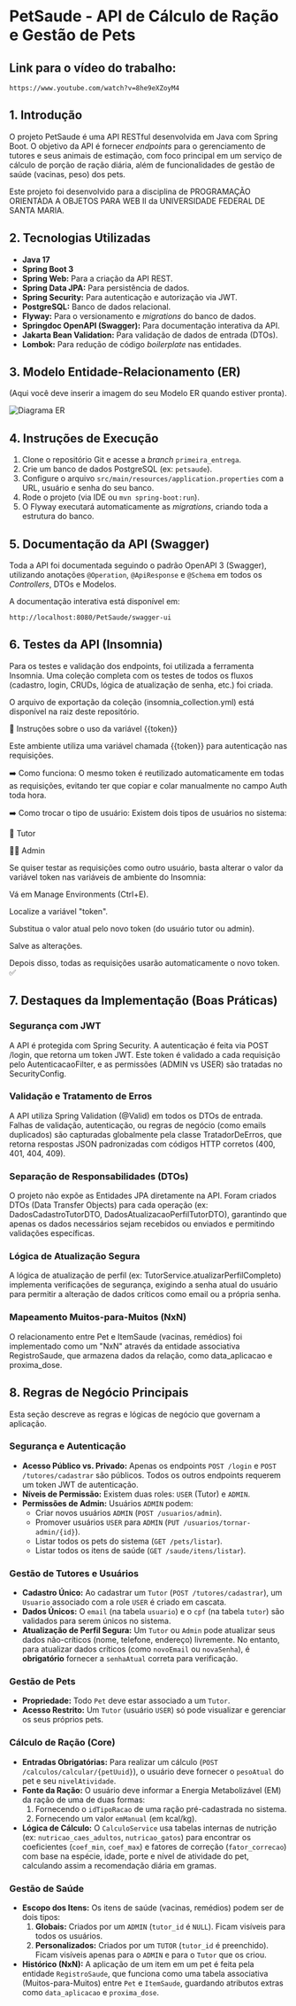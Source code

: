 # PetSaude - API de Cálculo de Ração e Gestão de Pets

## Link para o vídeo do trabalho:
```http
https://www.youtube.com/watch?v=8he9eXZoyM4
```

## 1. Introdução

O projeto PetSaude é uma API RESTful desenvolvida em Java com Spring Boot. O objetivo da API é fornecer *endpoints* para o gerenciamento de tutores e seus animais de estimação, com foco principal em um serviço de cálculo de porção de ração diária, além de funcionalidades de gestão de saúde (vacinas, peso) dos pets.

Este projeto foi desenvolvido para a disciplina de PROGRAMAÇÃO ORIENTADA A OBJETOS PARA WEB II  da UNIVERSIDADE FEDERAL DE SANTA MARIA.

## 2. Tecnologias Utilizadas

* **Java 17**
* **Spring Boot 3**
* **Spring Web:** Para a criação da API REST.
* **Spring Data JPA:** Para persistência de dados.
* **Spring Security:** Para autenticação e autorização via JWT.
* **PostgreSQL:** Banco de dados relacional.
* **Flyway:** Para o versionamento e *migrations* do banco de dados.
* **Springdoc OpenAPI (Swagger):** Para documentação interativa da API.
* **Jakarta Bean Validation:** Para validação de dados de entrada (DTOs).
* **Lombok:** Para redução de código *boilerplate* nas entidades.

## 3. Modelo Entidade-Relacionamento (ER)

(Aqui você deve inserir a imagem do seu Modelo ER quando estiver pronta).

![Diagrama ER](img/modeloER.jpg)

## 4. Instruções de Execução

1.  Clone o repositório Git e acesse a *branch* `primeira_entrega`.
2.  Crie um banco de dados PostgreSQL (ex: `petsaude`).
3.  Configure o arquivo `src/main/resources/application.properties` com a URL, usuário e senha do seu banco.
4.  Rode o projeto (via IDE ou `mvn spring-boot:run`).
5.  O Flyway executará automaticamente as *migrations*, criando toda a estrutura do banco.

## 5. Documentação da API (Swagger)

Toda a API foi documentada seguindo o padrão OpenAPI 3 (Swagger), utilizando anotações `@Operation`, `@ApiResponse` e `@Schema` em todos os *Controllers*, DTOs e Modelos.

A documentação interativa está disponível em:

```http
http://localhost:8080/PetSaude/swagger-ui
```

## 6. Testes da API (Insomnia)

Para os testes e validação dos endpoints, foi utilizada a ferramenta Insomnia. Uma coleção completa com os testes de todos os fluxos (cadastro, login, CRUDs, lógica de atualização de senha, etc.) foi criada.

O arquivo de exportação da coleção (insomnia_collection.yml) está disponível na raiz deste repositório.

🔐 Instruções sobre o uso da variável {{token}}

Este ambiente utiliza uma variável chamada {{token}} para autenticação nas requisições.

➡️ Como funciona:
O mesmo token é reutilizado automaticamente em todas as requisições, evitando ter que copiar e colar manualmente no campo Auth toda hora.

➡️ Como trocar o tipo de usuário:
Existem dois tipos de usuários no sistema:

👤 Tutor

🧑‍💼 Admin

Se quiser testar as requisições como outro usuário, basta alterar o valor da variável token nas variáveis de ambiente do Insomnia:

Vá em Manage Environments (Ctrl+E).

Localize a variável "token".

Substitua o valor atual pelo novo token (do usuário tutor ou admin).

Salve as alterações.

Depois disso, todas as requisições usarão automaticamente o novo token. ✅

## 7. Destaques da Implementação (Boas Práticas)

### Segurança com JWT
A API é protegida com Spring Security. A autenticação é feita via POST /login, que retorna um token JWT. Este token é validado a cada requisição pelo AutenticacaoFilter, e as permissões (ADMIN vs USER) são tratadas no SecurityConfig.

### Validação e Tratamento de Erros
A API utiliza Spring Validation (@Valid) em todos os DTOs de entrada. Falhas de validação, autenticação, ou regras de negócio (como emails duplicados) são capturadas globalmente pela classe TratadorDeErros, que retorna respostas JSON padronizadas com códigos HTTP corretos (400, 401, 404, 409).

### Separação de Responsabilidades (DTOs)
O projeto não expõe as Entidades JPA diretamente na API. Foram criados DTOs (Data Transfer Objects) para cada operação (ex: DadosCadastroTutorDTO, DadosAtualizacaoPerfilTutorDTO), garantindo que apenas os dados necessários sejam recebidos ou enviados e permitindo validações específicas.

### Lógica de Atualização Segura
A lógica de atualização de perfil (ex: TutorService.atualizarPerfilCompleto) implementa verificações de segurança, exigindo a senha atual do usuário para permitir a alteração de dados críticos como email ou a própria senha.

### Mapeamento Muitos-para-Muitos (NxN)
O relacionamento entre Pet e ItemSaude (vacinas, remédios) foi implementado como um "NxN" através da entidade associativa RegistroSaude, que armazena dados da relação, como data_aplicacao e proxima_dose.


## 8. Regras de Negócio Principais

Esta seção descreve as regras e lógicas de negócio que governam a aplicação.

### Segurança e Autenticação

* **Acesso Público vs. Privado:** Apenas os endpoints `POST /login` e `POST /tutores/cadastrar` são públicos. Todos os outros endpoints requerem um token JWT de autenticação.
* **Níveis de Permissão:** Existem duas roles: `USER` (Tutor) e `ADMIN`.
* **Permissões de Admin:** Usuários `ADMIN` podem:
    * Criar novos usuários `ADMIN` (`POST /usuarios/admin`).
    * Promover usuários `USER` para `ADMIN` (`PUT /usuarios/tornar-admin/{id}`).
    * Listar todos os pets do sistema (`GET /pets/listar`).
    * Listar todos os itens de saúde (`GET /saude/itens/listar`).

### Gestão de Tutores e Usuários

* **Cadastro Único:** Ao cadastrar um `Tutor` (`POST /tutores/cadastrar`), um `Usuario` associado com a role `USER` é criado em cascata.
* **Dados Únicos:** O `email` (na tabela `usuario`) e o `cpf` (na tabela `tutor`) são validados para serem únicos no sistema.
* **Atualização de Perfil Segura:** Um `Tutor` ou `Admin` pode atualizar seus dados não-críticos (nome, telefone, endereço) livremente. No entanto, para atualizar dados críticos (como `novoEmail` ou `novaSenha`), é **obrigatório** fornecer a `senhaAtual` correta para verificação.

### Gestão de Pets

* **Propriedade:** Todo `Pet` deve estar associado a um `Tutor`.
* **Acesso Restrito:** Um `Tutor` (usuário `USER`) só pode visualizar e gerenciar os seus próprios pets.

### Cálculo de Ração (Core)

* **Entradas Obrigatórias:** Para realizar um cálculo (`POST /calculos/calcular/{petUuid}`), o usuário deve fornecer o `pesoAtual` do pet e seu `nivelAtividade`.
* **Fonte da Ração:** O usuário deve informar a Energia Metabolizável (EM) da ração de uma de duas formas:
    1.  Fornecendo o `idTipoRacao` de uma ração pré-cadastrada no sistema.
    2.  Fornecendo um valor `emManual` (em kcal/kg).
* **Lógica de Cálculo:** O `CalculoService` usa tabelas internas de nutrição (ex: `nutricao_caes_adultos`, `nutricao_gatos`) para encontrar os coeficientes (`coef_min`, `coef_max`) e fatores de correção (`fator_correcao`) com base na espécie, idade, porte e nível de atividade do pet, calculando assim a recomendação diária em gramas.

### Gestão de Saúde

* **Escopo dos Itens:** Os itens de saúde (vacinas, remédios) podem ser de dois tipos:
    1.  **Globais:** Criados por um `ADMIN` (`tutor_id` é `NULL`). Ficam visíveis para todos os usuários.
    2.  **Personalizados:** Criados por um `TUTOR` (`tutor_id` é preenchido). Ficam visíveis apenas para o `ADMIN` e para o `Tutor` que os criou.
* **Histórico (NxN):** A aplicação de um item em um pet é feita pela entidade `RegistroSaude`, que funciona como uma tabela associativa (Muitos-para-Muitos) entre `Pet` e `ItemSaude`, guardando atributos extras como `data_aplicacao` e `proxima_dose`.


